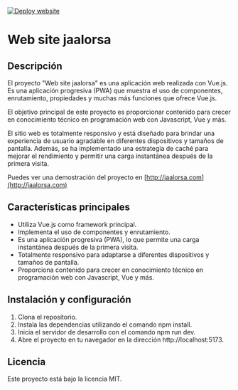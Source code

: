 [![Deploy website](https://github.com/jaalorsa517/website/actions/workflows/firebase-hosting-merge.yml/badge.svg?branch=master)](https://github.com/jaalorsa517/website/actions/workflows/firebase-hosting-merge.yml)
# Web site jaalorsa

## Descripción

El proyecto "Web site jaalorsa" es una aplicación web realizada con Vue.js. Es una aplicación progresiva (PWA) que muestra el uso de componentes, enrutamiento, propiedades y muchas más funciones que ofrece Vue.js.

El objetivo principal de este proyecto es proporcionar contenido para crecer en conocimiento técnico en programación web con Javascript, Vue y más.

El sitio web es totalmente responsivo y está diseñado para brindar una experiencia de usuario agradable en diferentes dispositivos y tamaños de pantalla. Además, se ha implementado una estrategia de caché para mejorar el rendimiento y permitir una carga instantánea después de la primera visita.

Puedes ver una demostración del proyecto en [http://jaalorsa.com](http://jaalorsa.com)

## Características principales

- Utiliza Vue.js como framework principal.
- Implementa el uso de componentes y enrutamiento.
- Es una aplicación progresiva (PWA), lo que permite una carga instantánea después de la primera visita.
- Totalmente responsivo para adaptarse a diferentes dispositivos y tamaños de pantalla.
- Proporciona contenido para crecer en conocimiento técnico en programación web con Javascript, Vue y más.

## Instalación y configuración

1. Clona el repositorio.
2. Instala las dependencias utilizando el comando npm install.
3. Inicia el servidor de desarrollo con el comando npm run dev.
4. Abre el proyecto en tu navegador en la dirección http://localhost:5173.

## Licencia

Este proyecto está bajo la licencia MIT.